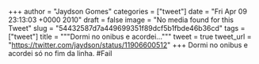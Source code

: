
+++
author = "Jaydson Gomes"
categories = ["tweet"]
date = "Fri Apr 09 23:13:03 +0000 2010"
draft = false
image = "No media found for this Tweet"
slug = "54432587d7a449699351f89dcf5b1fbde46b36cd"
tags = ["tweet"]
title = """Dormi no onibus e acordei..."""
tweet = true
tweet_url = "https://twitter.com/jaydson/status/11906600512"
+++
Dormi no onibus e acordei só no fim da linha. #Fail
